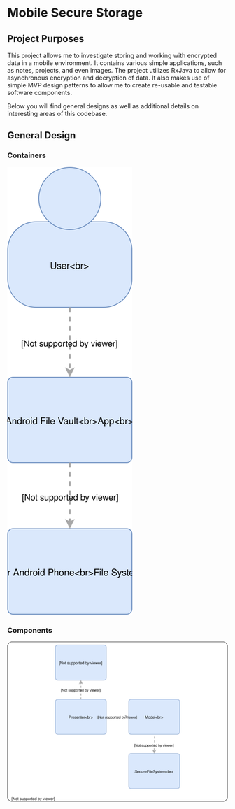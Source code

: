 # Mobile Secure Storage

## Project Purposes
This project allows me to investigate storing and working with encrypted data in a mobile environment.  It contains various simple applications, such as notes, projects, and even images.  The project utilizes RxJava to allow for asynchronous encryption and decryption of data.  It also makes use of simple MVP design patterns to allow me to create re-usable and testable software components.

Below you will find general designs as well as additional details on interesting areas of this codebase.

## General Design

### Containers

![](MSS&#32;C4&#32;Diagrams-Containers.svg)

### Components

![](MSS&#32;C4&#32;Diagrams-Components.svg)